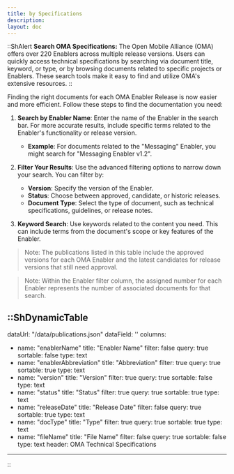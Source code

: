 ```yaml
---
title: by Specifications
description: 
layout: doc
---
```

::ShAlert
**Search OMA Specifications:** The Open Mobile Alliance (OMA) offers over 220 Enablers across multiple release versions. Users can quickly access technical specifications by searching via document title, keyword, or type, or by browsing documents related to specific projects or Enablers. These search tools make it easy to find and utilize OMA's extensive resources.
::

Finding the right documents for each OMA Enabler Release is now easier and more efficient. Follow these steps to find the documentation you need:

1. **Search by Enabler Name**: Enter the name of the Enabler in the search bar. For more accurate results, include specific terms related to the Enabler's functionality or release version.

    * **Example**: For documents related to the "Messaging" Enabler, you might search for "Messaging Enabler v1.2".

2. **Filter Your Results**: Use the advanced filtering options to narrow down your search. You can filter by:

    * **Version**: Specify the version of the Enabler.
    * **Status**: Choose between approved, candidate, or historic releases.
    * **Document Type**: Select the type of document, such as technical specifications, guidelines, or release notes.

3. **Keyword Search**: Use keywords related to the content you need. This can include terms from the document's scope or key features of the Enabler.

> Note: The publications listed in this table include the approved versions for each OMA Enabler and the latest candidates for release versions that still need approval.

> Note: Within the Enabler filter column, the assigned number for each Enabler represents the number of associated documents for that search.




::ShDynamicTable
---
dataUrl: "/data/publications.json"
dataField: ''
columns:
  - name: "enablerName"
    title: "Enabler Name"
    filter: false
    query: true
    sortable: false
    type: text
  - name: "enablerAbbreviation"
    title: "Abbreviation"
    filter: true
    query: true
    sortable: true
    type: text
  - name: "version"
    title: "Version"
    filter: true
    query: true
    sortable: false
    type: text
  - name: "status"
    title: "Status"
    filter: true
    query: true
    sortable: true
    type: text
  - name: "releaseDate"
    title: "Release Date"
    filter: false
    query: true
    sortable: true
    type: text
  - name: "docType"
    title: "Type"
    filter: true
    query: true
    sortable: true
    type: text
  - name: "fileName"
    title: "File Name"
    filter: false
    query: true
    sortable: false
    type: text
header: OMA Technical Specifications
---
::

